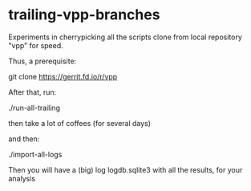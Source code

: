 # trailing-vpp-branches
Experiments in cherrypicking
all the scripts clone from local repository "vpp" for speed.

Thus, a prerequisite:

git clone https://gerrit.fd.io/r/vpp


After that, run:

./run-all-trailing 

then take a lot of coffees (for several days)

and then:

./import-all-logs

Then you will have a (big) log logdb.sqlite3 with all the results, for your analysis


